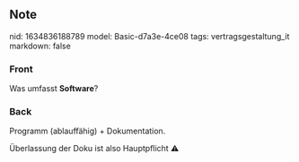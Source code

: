 ## Note
nid: 1634836188789
model: Basic-d7a3e-4ce08
tags: vertragsgestaltung_it
markdown: false

### Front
Was umfasst <b>Software</b>?

### Back
Programm (ablauffähig) + Dokumentation.

Überlassung der Doku ist also Hauptpflicht ⚠️
